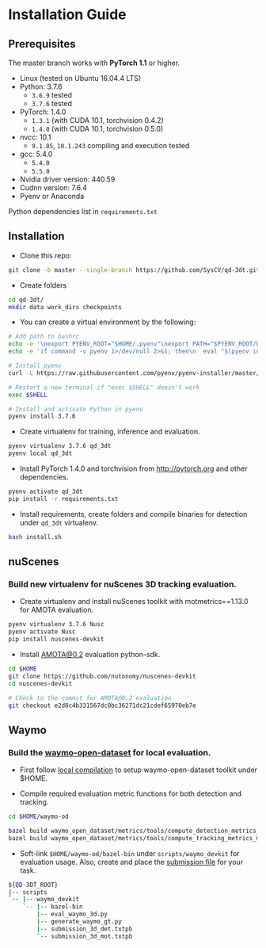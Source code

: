 # Installation Guide

## Prerequisites
The master branch works with **PyTorch 1.1** or higher.

- Linux (tested on Ubuntu 16.04.4 LTS)
- Python: 3.7.6
    - `3.6.9` tested
    - `3.7.6` tested
- PyTorch: 1.4.0
    - `1.3.1` (with CUDA 10.1, torchvision 0.4.2)
    - `1.4.0` (with CUDA 10.1, torchvision 0.5.0)
- nvcc: 10.1
    - `9.1.85`, `10.1.243` compiling and execution tested
- gcc: 5.4.0
    - `5.4.0`
    - `5.5.0`
- Nvidia driver version: 440.59
- Cudnn version: 7.6.4
- Pyenv or Anaconda

Python dependencies list in `requirements.txt` 


## Installation
- Clone this repo:
```bash
git clone -b master --single-branch https://github.com/SysCV/qd-3dt.git
```

- Create folders
```bash
cd qd-3dt/
mkdir data work_dirs checkpoints
```

- You can create a virtual environment by the following:
```bash
# Add path to bashrc 
echo -e '\nexport PYENV_ROOT="$HOME/.pyenv"\nexport PATH="$PYENV_ROOT/bin:$PATH"' >> ~/.bashrc
echo -e 'if command -v pyenv 1>/dev/null 2>&1; then\n  eval "$(pyenv init -)"\nfi' >> ~/.bashrc

# Install pyenv
curl -L https://raw.githubusercontent.com/pyenv/pyenv-installer/master/bin/pyenv-installer | bash

# Restart a new terminal if "exec $SHELL" doesn't work
exec $SHELL

# Install and activate Python in pyenv
pyenv install 3.7.6
```

- Create virtualenv for training, inference and evaluation.
```bash
pyenv virtualenv 3.7.6 qd_3dt
pyenv local qd_3dt
```

- Install PyTorch 1.4.0 and torchvision from http://pytorch.org and other dependencies. 
```bash
pyenv activate qd_3dt
pip install -r requirements.txt
```

- Install requirements, create folders and compile binaries for detection under ``qd_3dt`` virtualenv.
```bash
bash install.sh
```

## nuScenes
### Build new virtualenv for nuScenes 3D tracking evaluation.

- Create virtualenv and install nuScenes toolkit with motmetrics==1.13.0 for AMOTA evaluation.
```bash
pyenv virtualenv 3.7.6 Nusc
pyenv activate Nusc
pip install nuscenes-devkit
```

- Install AMOTA@0.2 evaluation python-sdk.
```bash
cd $HOME
git clone https://github.com/nutonomy/nuscenes-devkit
cd nuscenes-devkit

# Check to the commit for AMOTA@0.2 evaluation
git checkout e2d8c4b331567dc0bc36271dc21cdef65970eb7e
```

## Waymo
### Build the [waymo-open-dataset](https://github.com/waymo-research/waymo-open-dataset) for local evaluation.

- First follow [local compilation](https://github.com/waymo-research/waymo-open-dataset/blob/master/docs/quick_start.md#local-compilation-without-docker-system-requirements) to setup waymo-open-dataset toolkit under $HOME.

- Compile required evaluation metric functions for both detection and tracking.
```bash
cd $HOME/waymo-od

bazel build waymo_open_dataset/metrics/tools/compute_detection_metrics_main
bazel build waymo_open_dataset/metrics/tools/compute_tracking_metrics_main
```

- Soft-link ``$HOME/waymo-od/bazel-bin`` under ``scripts/waymo_devkit`` for evaluation usage. Also, create and place the [submission file](https://github.com/waymo-research/waymo-open-dataset/blob/master/waymo_open_dataset/metrics/tools/submission.txtpb) for your task.
```bash
${QD-3DT_ROOT}
|-- scripts
`-- |-- waymo_devkit
    `-- |-- bazel-bin
        |-- eval_waymo_3d.py
        |-- generate_waymo_gt.py
        |-- submission_3d_det.txtpb
        `-- submission_3d_mot.txtpb
```
